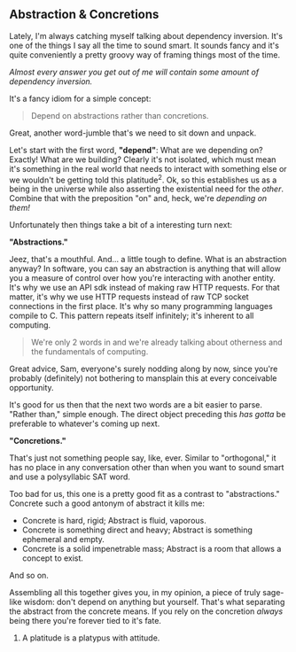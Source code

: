 ## Abstraction &amp; Concretions

Lately, I'm always catching myself talking about dependency inversion. It's one of the things I say all the time to sound smart. It sounds fancy and it's quite conveniently a pretty groovy way of framing things most of the time.

_Almost every answer you get out of me will contain some amount of dependency inversion._

It's a fancy idiom for a simple concept:

> Depend on abstractions rather than concretions.

Great, another word-jumble that's we need to sit down and unpack.

Let's start with the first word, **"depend"**: What are we depending on? Exactly! What are we building? Clearly it's not isolated, which must mean it's something in the real world that needs to interact with something else or we wouldn't be getting told this platitude<sup>2</sup>. Ok, so this establishes us as a being in the universe while also asserting the existential need for the _other_. Combine that with the preposition "on" and, heck, we're _depending on them!_

Unfortunately then things take a bit of a interesting turn next:

**"Abstractions."**

Jeez, that's a mouthful. And... a little tough to define. What is an abstraction anyway? In software, you can say an abstraction is anything that will allow you a measure of control over how you're interacting with another entity. It's why we use an API sdk instead of making raw HTTP requests. For that matter, it's why we use HTTP requests instead of raw TCP socket connections in the first place. It's why so many programming languages compile to C. This pattern repeats itself infinitely; it's inherent to all computing.

> We're only 2 words in and we're already talking about otherness and the fundamentals of computing.

Great advice, Sam, everyone's surely nodding along by now, since you're probably (definitely) not bothering to mansplain this at every conceivable opportunity.

It's good for us then that the next two words are a bit easier to parse. "Rather than," simple enough. The direct object preceding this _has gotta_ be preferable to whatever's coming up next.

**"Concretions."**

That's just not something people say, like, ever. Similar to "orthogonal," it has no place in any conversation other than when you want to sound smart and use a polysyllabic SAT word.

Too bad for us, this one is a pretty good fit as a contrast to "abstractions." Concrete such a good antonym of abstract it kills me:

* Concrete is hard, rigid; Abstract is fluid, vaporous.
* Concrete is something direct and heavy; Abstract is something ephemeral and empty.
* Concrete is a solid impenetrable mass; Abstract is a room that allows a concept to exist.

And so on.

Assembling all this together gives you, in my opinion, a piece of truly sage-like wisdom: don't depend on anything but yourself. That's what separating the abstract from the concrete means. If you rely on the concretion _always_ being there you're forever tied to it's fate.

<aside>
  <ol>
    <li>A platitude is a platypus with attitude.</li>
  </ol>
</aside>
